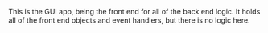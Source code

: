 This is the GUI app, being the front end for all of the back end logic. It holds all of the front end objects and event handlers, but there is no logic here. 
